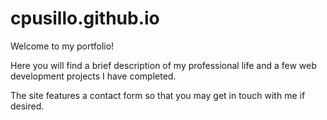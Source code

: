 # cpusillo.github.io
Welcome to my portfolio!

Here you will find a brief description of my professional life and a few web development projects I have completed.

The site features a contact form so that you may get in touch with me if desired.
